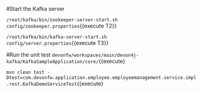#Start the Kafka server

`/root/kafka/bin/zookeeper-server-start.sh config/zookeeper.properties`{{execute T2}}

`/root/kafka/bin/kafka-server-start.sh config/server.properties`{{execute T3}}

#Run the unit test
`devonfw/workspaces/main/devon4j-kafka/KafkaSampleApplication/core/`{{execute}

`mvn clean test -Dtest=com.devonfw.application.employee.employeemanagement.service.impl.rest.KafkaDemoServiceTest`{{execute}